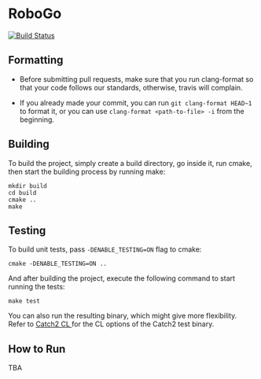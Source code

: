 # RoboGo

[![Build Status](https://travis-ci.com/Kareem-Emad/RoboGo.svg?token=ensmVBcwHV9ec6ob8Yqq&branch=master)](https://travis-ci.com/Kareem-Emad/RoboGo)

## Formatting

- Before submitting pull requests, make sure that you run clang-format so that
your code follows our standards, otherwise, travis will complain.

- If you already made your commit, you can run `git clang-format HEAD~1` to
format it, or you can use `clang-format <path-to-file> -i` from the beginning.

## Building

To build the project, simply create a build directory, go inside it, run cmake,
then start the building process by running make:

```shell
mkdir build
cd build
cmake ..
make
```

## Testing

To build unit tests, pass `-DENABLE_TESTING=ON` flag to cmake:

```shell
cmake -DENABLE_TESTING=ON ..
```

And after building the project, execute the following command to start running the tests:

```shell
make test
```

You can also run the resulting binary, which might give more flexibility.
Refer to
[Catch2 CL ](https://github.com/catchorg/Catch2/blob/master/docs/command-line.md)
for the CL options of the Catch2 test binary.

## How to Run

TBA
